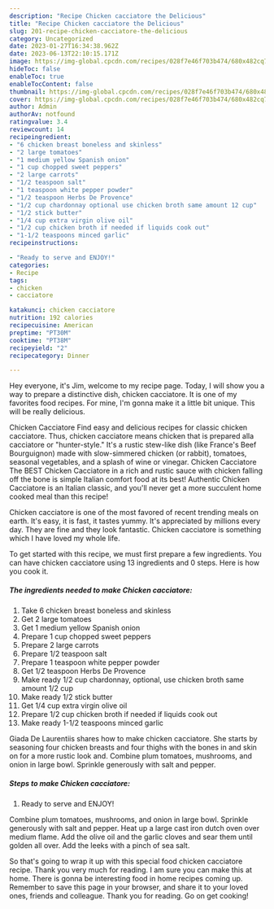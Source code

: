 ```yaml
---
description: "Recipe Chicken cacciatore the Delicious"
title: "Recipe Chicken cacciatore the Delicious"
slug: 201-recipe-chicken-cacciatore-the-delicious
category: Uncategorized
date: 2023-01-27T16:34:38.962Z
date: 2023-06-13T22:10:15.171Z
image: https://img-global.cpcdn.com/recipes/028f7e46f703b474/680x482cq70/chicken-cacciatore-recipe-main-photo.jpg
hideToc: false
enableToc: true
enableTocContent: false
thumbnail: https://img-global.cpcdn.com/recipes/028f7e46f703b474/680x482cq70/chicken-cacciatore-recipe-main-photo.jpg
cover: https://img-global.cpcdn.com/recipes/028f7e46f703b474/680x482cq70/chicken-cacciatore-recipe-main-photo.jpg
author: Admin
authorAv: notfound
ratingvalue: 3.4
reviewcount: 14
recipeingredient:
- "6 chicken breast boneless and skinless"
- "2 large tomatoes"
- "1 medium yellow Spanish onion"
- "1 cup chopped sweet peppers"
- "2 large carrots"
- "1/2 teaspoon salt"
- "1 teaspoon white pepper powder"
- "1/2 teaspoon Herbs De Provence"
- "1/2 cup chardonnay optional use chicken broth same amount 12 cup"
- "1/2 stick butter"
- "1/4 cup extra virgin olive oil"
- "1/2 cup chicken broth if needed if liquids cook out"
- "1-1/2 teaspoons minced garlic"
recipeinstructions:

- "Ready to serve and ENJOY!"
categories:
- Recipe
tags:
- chicken
- cacciatore

katakunci: chicken cacciatore 
nutrition: 192 calories
recipecuisine: American
preptime: "PT30M"
cooktime: "PT38M"
recipeyield: "2"
recipecategory: Dinner

---
```



Hey everyone, it's Jim, welcome to my recipe page. Today, I will show you a way to prepare a distinctive dish, chicken cacciatore. It is one of my favorites food recipes. For mine, I'm gonna make it a little bit unique. This will be really delicious.

Chicken Cacciatore Find easy and delicious recipes for classic chicken cacciatore. Thus, chicken cacciatore means chicken that is prepared alla cacciatore or &#34;hunter-style.&#34; It&#39;s a rustic stew-like dish (like France&#39;s Beef Bourguignon) made with slow-simmered chicken (or rabbit), tomatoes, seasonal vegetables, and a splash of wine or vinegar. Chicken Cacciatore The BEST Chicken Cacciatore in a rich and rustic sauce with chicken falling off the bone is simple Italian comfort food at its best! Authentic Chicken Cacciatore is an Italian classic, and you&#39;ll never get a more succulent home cooked meal than this recipe!

Chicken cacciatore is one of the most favored of recent trending meals on earth. It's easy, it is fast, it tastes yummy. It's appreciated by millions every day. They are fine and they look fantastic. Chicken cacciatore is something which I have loved my whole life.


To get started with this recipe, we must first prepare a few ingredients. You can have chicken cacciatore using 13 ingredients and 0 steps. Here is how you cook it.

<!--inarticleads1-->

##### The ingredients needed to make Chicken cacciatore:

1. Take 6 chicken breast boneless and skinless
1. Get 2 large tomatoes
1. Get 1 medium yellow Spanish onion
1. Prepare 1 cup chopped sweet peppers
1. Prepare 2 large carrots
1. Prepare 1/2 teaspoon salt
1. Prepare 1 teaspoon white pepper powder
1. Get 1/2 teaspoon Herbs De Provence
1. Make ready 1/2 cup chardonnay, optional, use chicken broth same amount 1/2 cup
1. Make ready 1/2 stick butter
1. Get 1/4 cup extra virgin olive oil
1. Prepare 1/2 cup chicken broth if needed if liquids cook out
1. Make ready 1-1/2 teaspoons minced garlic


Giada De Laurentiis shares how to make chicken cacciatore. She starts by seasoning four chicken breasts and four thighs with the bones in and skin on for a more rustic look and. Combine plum tomatoes, mushrooms, and onion in large bowl. Sprinkle generously with salt and pepper. 

<!--inarticleads2-->

##### Steps to make Chicken cacciatore:


1. Ready to serve and ENJOY!

Combine plum tomatoes, mushrooms, and onion in large bowl. Sprinkle generously with salt and pepper. Heat up a large cast iron dutch oven over medium flame. Add the olive oil and the garlic cloves and sear them until golden all over. Add the leeks with a pinch of sea salt. 

So that's going to wrap it up with this special food chicken cacciatore recipe. Thank you very much for reading. I am sure you can make this at home. There is gonna be interesting food in home recipes coming up. Remember to save this page in your browser, and share it to your loved ones, friends and colleague. Thank you for reading. Go on get cooking!
